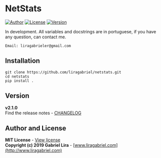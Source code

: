 # NetStats

[![Author](https://img.shields.io/badge/author-Gabriel-blue)](http://www.liragabriel.com)
[![License](https://img.shields.io/badge/license-MIT-green)](https://github.com/liragabriel/netstats/blob/master/LICENSE)
[![Version](https://img.shields.io/badge/version-v2.1.0-yellow)](https://github.com/liragabriel/DS/blob/master/CHANGELOG.md)

In development. All variables and docstrings are in portuguese, if you have any question, can contact me.

    Email: liragabrieler@gmail.com
  
## Installation

    git clone https://github.com/liragabriel/netstats.git
    cd netstats
    pip install .

## Version

**v2.1.0**<br>
Find the release notes - [CHANGELOG](https://github.com/liragabriel/DS/blob/master/CHANGELOG.md)

## Author and License

**MIT License** - [View license](http://www.liragabriel.com/mit-license)<br>
**Copyright (c) 2019 Gabriel Lira** - [www.liragabriel.com](http://www.liragabriel.com)
